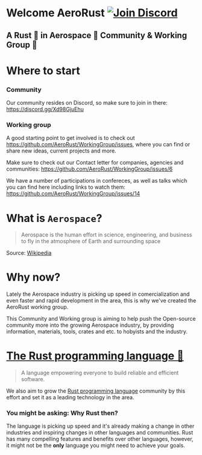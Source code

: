 # Welcome AeroRust [![Join Discord](https://img.shields.io/discord/662244134316408833?label=Discord&style=flat-square)](https://discord.gg/Xd98GjuEhu)
## A Rust 🦀 in Aerospace 🚀 Community & Working Group 🙌

# Where to start

### Community

Our community resides on Discord, so make sure to join in there: https://discord.gg/Xd98GjuEhu

### Working group

A good starting point to get involved is to check out https://github.com/AeroRust/WorkingGroup/issues, where you can find or share new ideas, current projects and more.

Make sure to check out our Contact letter for companies, agencies and communities: https://github.com/AeroRust/WorkingGroup/issues/6

We have a number of participations in confereces, as well as talks which you can find here including links to watch them: https://github.com/AeroRust/WorkingGroup/issues/14


# What is `Aerospace`?

> Aerospace is the human effort in science, engineering, and business to fly in the atmosphere of Earth and surrounding space

Source: [Wikipedia](https://en.wikipedia.org/wiki/Aerospace)

# Why now?

Lately the Aerospace industry is picking up speed in comercialization and even faster and rapid development in the area, this is why we've created the AeroRust working group.

This Community and Working group is aiming to help push the Open-source community more into the growing Aerospace industry, by providing information, materials, tools, crates and etc. to hobyists and the industry.

# [The Rust programming language 🦀](rust-lang.org)

> A language empowering everyone
to build reliable and efficient software. 

We also aim to grow the [Rust programming language](rust-lang.org) community by this effort and set it as a leading technology in the area.

### You might be asking: Why Rust then?

The language is picking up speed and it's already making a change in other industries and inspiring changes in other languages and communities. Rust has many compelling features and benefits over other languages, however, it might not be the **only** language you might need to achieve your goals.

